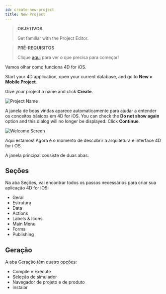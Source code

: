 ```yaml
---
id: create-new-project
title: New Project
---
```


> **OBJETIVOS**
> 
> Get familiar with the Project Editor.


> **PRÉ-REQUISITOS**
> 
> Clique [aqui](prerequisites.html) para ver o que precisa para começar!


Vamos olhar como funciona 4D for iOS.

Start your 4D application, open your current database, and go to **New > Mobile Project**.

Give your project a name and click **Create**.

![Project Name](assets/en/project-editor/Project-creation-4D-for-iOS.png)

A janela de boas vindas aparece automaticamente para ajudar a entender os conceitos básicos em 4D for iOS. You can check the **Do not show again** option and this dialog will no longer be displayed. Click **Continue**.

![Welcome Screen](assets/en/project-editor/Welcome-Screen-4D-for-iOS.png)

Aqui estamos! Agora é o momento de descobrir a arquitetura e interface 4D for i OS.

A janela principal consiste de duas abas:

## Seções

Na aba Seções, vai encontrar todos os passos necessários para criar sua aplicação 4D for iOS:

* Geral
* Estrutura
* Data
* Actions
* Labels & Icons
* Main Menu
* Forms
* Publishing

## Geração

A aba Geração têm quatro opções:

* Compile e Execute
* Seleção de simulador
* Navegador de projeto e de produto
* Instalar 
